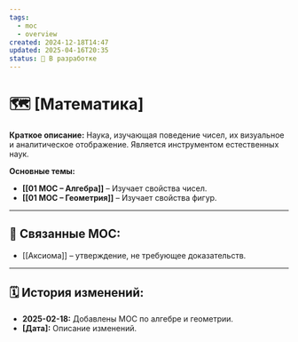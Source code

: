 ```yaml
---
tags:
  - moc
  - overview
created: 2024-12-18T14:47
updated: 2025-04-16T20:35
status: 🚧 В разработке
---
```


# 🗺️ **[Математика]**

**Краткое описание:**  Наука, изучающая поведение чисел, их визуальное и аналитическое отображение. Является инструментом естественных наук.

**Основные темы:**

- **[[01 МОС – Алгебра]]** – Изучает свойства чисел.
- **[[01 МОС – Геометрия]]** – Изучает свойства фигур.

---

## 🔗 **Связанные MOC:**

- [[Аксиома]] – утверждение, не требующее доказательств.

- - -
## 🗓️ **История изменений:**

- **2025-02-18:**  Добавлены МОС по алгебре и геометрии.
- **[Дата]:**  Описание изменений.